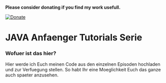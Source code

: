 **Please consider donating if you find my work usefull.**

[![Donate](https://img.shields.io/badge/Donate-PayPal-green.svg)](https://www.paypal.me/schellenberga)

# JAVA Anfaenger Tutorials Serie #


### Wofuer ist das hier? ###

Hier werde ich Euch meinen Code aus den einzelnen Episoden hochladen und zur Verfuegung stellen. So habt Ihr eine Moeglichkeit Euch das ganze auch spaeter anzusehen.
